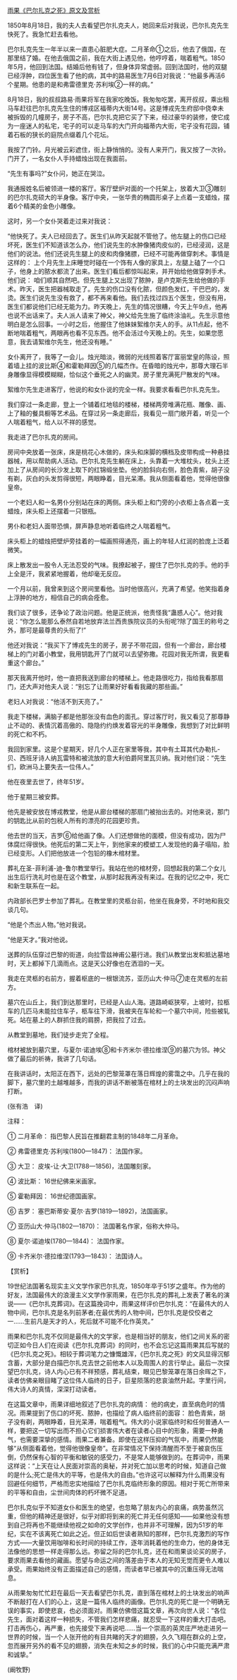 [雨果《巴尔扎克之死》原文及赏析](https://www.vrrw.net/wx/12100.html)

1850年8月18日，我的夫人去看望巴尔扎克夫人，她回来后对我说，巴尔扎克先生快死了。我急忙赶去看他。

巴尔扎克先生一年半以来一直患心脏肥大症。二月革命①之后，他去了俄国，在那里结了婚。在他去俄国之前，我在大街上遇见他，他哼哼着，喘着粗气。1850年5月，他回到法国。结婚后他有钱了，但身体异常虚弱。回到法国时，他的双腿已经浮肿，四位医生看了他的病，其中的路易医生7月6日对我说：“他最多再活6个星期。他患的是和弗雷德里克·苏利埃②一样的病。”

8月18日，我的叔叔路易·雨果将军在我家吃晚饭。我匆匆吃罢，离开叔叔，乘出租马车赶往巴尔扎克先生住的博戎区福蒂内大街14号。这是博戎先生府邸中侥幸未被拆毁的几幢房子，房子不高，巴尔扎克把它买了下来，经过豪华的装修，使它成为一座迷人的私宅，宅子的可以走马车的大门开向福蒂内大街，宅子没有花园，铺着石板的狭长的庭院点缀着几个花坛。

我按了门铃。月光被云彩遮住，街上静悄悄的。没有人来开门，我又按了一次铃。门开了，一名女仆人手持蜡烛出现在我面前。

“先生有事吗?”女仆问，她正在哭泣。

我通报姓名后被领进一楼的客厅。客厅壁炉对面的一个托架上，放着大卫③雕刻的巴尔扎克硕大的半身像。客厅中央，一张华贵的椭圆形桌子上点着一支蜡烛，摆着6个精美的金色小雕像。



这时，另一个女仆哭着走过来对我说：

“他快死了。夫人已经回去了。医生们从昨天起就不管他了。他左腿上的伤口已经坏死，医生们不知道该怎么办，他们说先生的水肿像猪肉皮似的，已经浸润，这是他们的说法。他们还说先生腿上的皮和肉像猪膘，已经不可能再做穿刺术。事情是这样的： 上个月先生上床睡觉时碰在一个饰有人像的家具上，左腿上磕了一个口子，他身上的脓水都流了出来。医生们看后都惊叫起来，并开始给他做穿刺手术。他们说： 咱们顺其自然吧。但先生腿上又出现了脓肿，是卢克斯先生给他做的手术。昨天，医生把器械取走了。先生的伤口没有化脓，但颜色发红，干巴巴的，发烫。医生们说先生没有救了，都不再来看他。我们去找过四五个医生，但没有用，医生们都说他们已经无能为力。昨天晚上，先生的情况很糟，今天上午9点，他再也说不出话来了。夫人派人请来了神父，神父给先生施了临终涂油礼。先生示意他明白是怎么回事。一小时之后，他握住了他妹妹絮维尔夫人的手。从11点起，他不断地喘着粗气，两眼再也看不见东西。他不会活过今天晚上的。先生，如果您愿意，我去请絮维尔先生，他还没有睡。”

女仆离开了，我等了一会儿。烛光暗淡，微弱的光线照着客厅富丽堂皇的陈设，照着墙上挂的波比斯④和霍勒拜因⑤的几幅杰作。在昏暗的烛光中，那尊大理石半身雕像显得模模糊糊，恰似这个垂死之人的幽灵。房子里充满死尸散发的气味。

絮维尔先生走进客厅，他说的和女仆说的完全一样。我要求看看巴尔扎克先生。

我们穿过一条走廊，登上一个铺着红地毯的楼梯，楼梯两旁堆满花瓶、雕像、画、上了釉的餐具橱等艺术品。在穿过另一条走廊后，我看见一扇门敞开着，听见一个人喘着粗气，给人以不祥的感觉。

我走进了巴尔扎克的房间。

房间中央放着一张床，床是桃花心木做的，床头和床脚的横档及皮带构成一种悬挂器械，用以帮助病人活动。巴尔扎克先生躺在床上，头靠着一大堆枕头，枕头上还加上了从房间的长沙发上取下的红锦缎坐垫。他的脸斜向右侧，脸色青紫，胡子没有剃，灰白的头发剪得很短，两眼睁着，目光呆滞。我从侧面看着他，觉得他很像皇帝。

一个老妇人和一名男仆分别站在床的两侧。床头柜上和门旁的小衣柜上各点着一支蜡烛，床头柜上还摆着一只银瓶。

男仆和老妇人面带恐惧，屏声静息地听着临终之人喘着粗气。

床头柜上的蜡烛把壁炉旁挂着的一幅画照得通亮，画上的年轻人红润的脸庞上泛着微笑。

床上散发出一股令人无法忍受的气味。我撩起被子，握住了巴尔扎克的手。他的手上全是汗，我紧紧地握着，他却毫无反应。

一个月以前，我曾来到这个房间里看他。当时他很高兴，充满了希望。他笑指着身上浮肿的地方，相信自己的病会痊愈。

我们谈了很多，还争论了政治问题。他是正统派，他责怪我“蛊惑人心”。他对我说：“你怎么能那么泰然自若地放弃法兰西贵族院议员的头衔呢?除了国王的称号之外，那可是最尊贵的头衔了!”

他还对我说：“我买下了博戎先生的房子，房子不带花园，但有一个廊台，廊台楼梯上的门对着小教堂，我用钥匙开了门就可以去望弥撒。花园对我无所谓，我更看重这个廊台。”

那天我离开他时，他一直把我送到廊台的楼梯上。他走路很吃力，指给我看那扇门，还大声对他夫人说：“别忘了让雨果好好看看我藏的那些画。”

老妇人对我说：“他活不到天亮了。”

我走下楼梯，满脑子都是他那张没有血色的面孔。穿过客厅时，我又看见了那尊静止不动的、表情沉着高傲的、隐隐约约焕发着容光的半身雕像，我想到了对比鲜明的死亡和不朽。

我回到家里。这是个星期天，好几个人正在家里等我，其中有土耳其代办勒扎-贝、西班牙诗人纳瓦雷特和被流放的意大利伯爵阿里瓦贝纳。我对他们说：“先生们，欧洲马上要失去一位伟人。”

他在夜里去世了，终年51岁。

他于星期三被安葬。

他先是被安放在博戎教堂，他是从廊台楼梯的那扇门被抬出去的。对他来说，那门的钥匙比从前的包税人所有的漂亮的花园更珍贵。

他去世的当天，吉罗⑥给他画了像。人们还想做他的面模，但没有成功，因为尸体腐烂得很快。他死后的第二天上午，到他家来的模塑工人发现他的鼻子塌陷，脸已经变形。人们把他放进一个包铅的橡木棺材里。

葬礼在圣-菲利浦-迪-鲁尔教堂举行。我站在他的棺材旁，回想起我的第二个女儿出生后行洗礼时也是在这个教堂，从那时起我再没有来过。在我的记忆之中，死亡和新生联系在一起。

内政部长巴罗士参加了葬礼。在教堂里的灵柩台前，他坐在我身旁，不时地和我交谈几句。

“他是个杰出人物。”他对我说。

“他是天才。”我对他说。

送葬的队伍穿过巴黎的街道，向拉雪兹神甫公墓行进。我们从教堂出发和抵达墓地时，天上都掉下几滴雨点。这是天公好像也在洒泪的一天。

我走在灵柩的右前方，握着枢底的一根银流苏，亚历山大·仲马⑦走在灵柩的左前方。

墓穴在山丘上，我们到达那里时，已经是人山人海。道路崎岖狭窄，上坡时，拉柩车的几匹马未能拉住车子，柩车往下滑，我被夹在车轮和一个墓穴中间，险些被轧死。站在墓上的人群抓住我的肩膀，把我拉了过去。

从教堂到墓地，我们徒步走完了全程。

棺材被放到墓穴里，与夏尔·诺迪埃⑧和卡齐米尔·德拉维涅⑨的墓穴为邻。神父做了最后的祈祷，我讲了几句话。

在我讲话时，太阳正在西下，远处的巴黎笼罩在落日辉煌的雾霭之中。几乎在我的脚下，墓穴里的土越堆越多，而我的讲话不断被落在棺材上的土块发出的沉闷声响打断。

(张有浩　译)

注释：

① 二月革命： 指巴黎人民旨在推翻君主制的1848年二月革命。

② 弗雷德里克·苏利埃(1800—1847)： 法国作家。

③ 大卫： 皮埃-让·大卫(1788—1856)，法国雕刻家。

④ 波比斯： 16世纪佛来米画家。

⑤ 霍勒拜因： 16世纪德国画家。

⑥ 吉罗： 塞巴斯蒂安·夏尔·吉罗(1819—1892)，法国画家。

⑦ 亚历山大·仲马(1802—1870)： 法国著名作家，俗称大仲马。

⑧ 夏尔·诺迪埃(1780—1844)： 法国作家。

⑨ 卡齐米尔·德拉维涅(1793—1843)： 法国诗人。

【赏析】

19世纪法国著名现实主义文学作家巴尔扎克，1850年卒于51岁之盛年。作为他的好友，法国最伟大的浪漫主义文学作家雨果，在巴尔扎克的葬礼上发表了著名的演说——《巴尔扎克葬词》。在这篇挽词中，雨果这样评价巴尔扎克：“在最伟大的人物中间，巴尔扎克是名列前茅者;在最优秀的人物中间，巴尔扎克是佼佼者之一……生前凡是天才的人，死后就不可能不化作英灵。”

雨果和巴尔扎克不仅同是最伟大的文学家，也是相当好的朋友，他们之间关系的密切正如今日人们在阅读《巴尔扎克葬词》的同时，也不会忘记这篇雨果其后写就的《巴尔扎克之死》。相较于葬词笔力之慷慨雄浑，《巴尔扎克之死》的文风显得沉郁含蓄，大部分是白描巴尔扎克去世之前他本人以及周围人的言行举止。最后一次探望巴尔扎克，诗人内心已有不祥预感，葬礼结束，眼见巴黎笼罩在落日余晖之下，读者仿佛亲眼目睹了这位伟人临终的日子，巨星陨落的悲哀油然升起。字里行间，伟大诗人的真情，深深打动读者。

在这篇文章中，雨果详细地叙述了巴尔扎克的病情： 他的病史，直至病危时的情况。雨果提到了伤口的坏死、脓肿，也描绘了病人临终前的面容： 脸色青紫，胡子没有剃，两眼睁着，目光呆滞，喘着粗气。伟大的小说家临终时和任何普通人一样，要把这一切写出而不担心它们损害伟大者在读者心目中的形象，需要一种勇气，也需要深挚的感情。雨果二者兼备。即使在这样压抑的气氛中，雨果仍然能够“从侧面看着他，觉得他很像皇帝”。在非常情况下保持清醒而不至于被哀伤压倒，仍然保有心智的平衡和敏锐的感受力，不是常人能够做到的。在葬词中，雨果这样说：“上天在让人民面对崇高的奥秘，并对死亡加以思考的时候，知道自己做的是什么;死亡是伟大的平等，也是伟大的自由。”也许这可以解释为什么雨果没有回避任何细节，严格而忠实地描绘了巴尔扎克临终形象的原因。相对于死亡所带来的平等和自由，尘世间肉体的朽坏微不足道。

巴尔扎克似乎不知道女仆和医生的绝望，也忽略了朋友内心的哀痛，病势虽然沉重，但他的精神还是很好，似乎对即将到来的死亡并无任何感知——如果他没有想到自己将再也不能继续他视之如命的文学创作，也并非不可理解，因为51岁的年纪，实在不该离死亡如此之近。但正如后世读者熟知的那样，巴尔扎克激烈的写作方式——大量饮用咖啡和长时间的持续工作，逐年消耗着他的生命力，他的身体无法像他的思想一样走得那么远。弥留之际的巴尔扎克，还在和雨果谈论买的房子，要求雨果去看他的藏画。愿望与命运之间的落差由于本人的无知无觉而更令人难以承受。雨果始终没有正面描述自己的感情，而读者早已被其中的沉重压得无法喘息。

从雨果匆匆忙忙赶在最后一天去看望巴尔扎克，直到落在棺材上的土块发出的响声不断敲打在人们的心上，这是一篇伟人临终的画像。巴尔扎克的死亡是一个明确无误的事实，即使悲哀，也必须面对。雨果仿佛借这篇文章，再次向世人说：“各位先生，面对着这样一种损失，不管我们怎样悲痛，就忍受一下这样的重大打击吧。打击再伤心，再严重，也先接受下来再说吧……当一个崇高的英灵庄严地走进另一世界的时候，当一个人张开他的有目共睹的天才的翅膀，久久飞翔在群众的上空，忽而展开另外的看不见的翅膀，消失在未知之乡的时候，我们的心中只能充满严肃和诚挚。”

(阚牧野)

